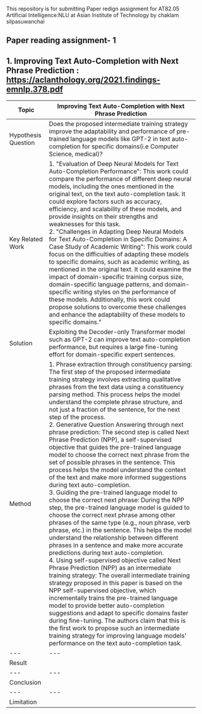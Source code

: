 This repository is for submitting Paper redign assignment  for AT82.05 Artificial Intelligence:NLU at Asian Institute of Technology by chaklam silpasuwanchai

## Paper reading assignment- 1

## 1.  Improving Text Auto-Completion with Next Phrase Prediction :  https://aclanthology.org/2021.findings-emnlp.378.pdf

| Topic  | Improving Text Auto-Completion with Next Phrase Prediction |
|--------------|--------------------------------------------------------------------------------------------------------|
| Hypothesis Question | Does the proposed intermediate training strategy improve the adaptability and performance of pre-trained language models like GPT-2 in text auto-completion for specific domains(i.e Computer Science, medical)? |
| Key Related Work | 1. "Evaluation of Deep Neural Models for Text Auto-Completion Performance": This work could compare the performance of different deep neural models, including the ones mentioned in the original text, on the text auto-completion task. It could explore factors such as accuracy, efficiency, and scalability of these models, and provide insights on their strengths and weaknesses for this task. <br /> 2. "Challenges in Adapting Deep Neural Models for Text Auto-Completion in Specific Domains: A Case Study of Academic Writing": This work could focus on the difficulties of adapting these models to specific domains, such as academic writing, as mentioned in the original text. It could examine the impact of domain-specific training corpus size, domain-specific language patterns, and domain-specific writing styles on the performance of these models. Additionally, this work could propose solutions to overcome these challenges and enhance the adaptability of these models to specific domains."  |
| Solution | Exploiting the Decoder-only Transformer model such as GPT-2 can improve text auto-completion performance, but requires a large fine-tuning effort for domain-specific expert sentences. |
| Method |1. Phrase extraction through constituency parsing: The first step of the proposed intermediate training strategy involves extracting qualitative phrases from the text data using a constituency parsing method. This process helps the model understand the complete phrase structure, and not just a fraction of the sentence, for the next step of the process. <br /> 2. Generative Question Answering through next phrase prediction: The second step is called Next Phrase Prediction (NPP), a self-supervised objective that guides the pre-trained language model to choose the correct next phrase from the set of possible phrases in the sentence. This process helps the model understand the context of the text and make more informed suggestions during text auto-completion.<br /> 3. Guiding the pre-trained language model to choose the correct next phrase: During the NPP step, the pre-trained language model is guided to choose the correct next phrase among other phrases of the same type (e.g., noun phrase, verb phrase, etc.) in the sentence. This helps the model understand the relationship between different phrases in a sentence and make more accurate predictions during text auto-completion. <br /> 4. Using self-supervised objective called Next Phrase Prediction (NPP) as an intermediate training strategy: The overall intermediate training strategy proposed in this paper is based on the NPP self-supervised objective, which incrementally trains the pre-trained language model to provide better auto-completion suggestions and adapt to specific domains faster during fine-tuning. The authors claim that this is the first work to propose such an intermediate training strategy for improving language models' performance on the text auto-completion task.|
| --- | --- |
| Result | |
| --- | --- |
| Conclusion | |
| --- | --- |
| Limitation | |

